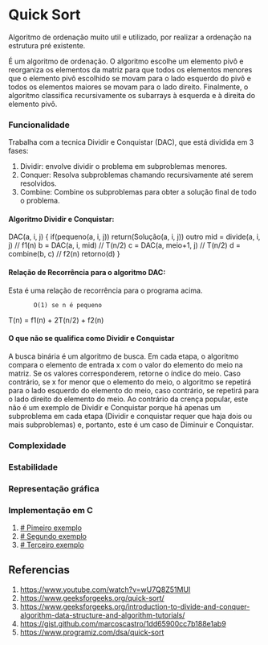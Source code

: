 
# Quick Sort

Algoritmo de ordenação muito util e utilizado, por realizar a ordenação na estrutura pré existente.

É um algoritmo de ordenação. O algoritmo escolhe um elemento pivô e reorganiza os elementos da matriz para que todos os elementos menores que o elemento pivô escolhido se movam para o lado esquerdo do pivô e todos os elementos maiores se movam para o lado direito. Finalmente, o algoritmo classifica recursivamente os subarrays à esquerda e à direita do elemento pivô.

### Funcionalidade 

Trabalha com a tecnica Dividir e Conquistar (DAC), que está dividida em 3 fases:

1. Dividir: envolve dividir o problema em subproblemas menores.
2. Conquer: Resolva subproblemas chamando recursivamente até serem resolvidos.
3. Combine: Combine os subproblemas para obter a solução final de todo o problema.
   
#### Algoritmo Dividir e Conquistar:  

DAC(a, i, j)
{
    if(pequeno(a, i, j))
      return(Solução(a, i, j))
    outro
      mid = divide(a, i, j) // f1(n)
      b = DAC(a, i, mid) // T(n/2)
      c = DAC(a, meio+1, j) // T(n/2)
      d = combine(b, c) // f2(n)
   retorno(d)
}

#### Relação de Recorrência para o algoritmo DAC: 
Esta é uma relação de recorrência para o programa acima. 

           O(1) se n é pequeno
T(n) = f1(n) + 2T(n/2) + f2(n)
   
#### O que não se qualifica como Dividir e Conquistar

A busca binária é um algoritmo de busca. Em cada etapa, o algoritmo compara o elemento de entrada x com o valor do elemento do meio na matriz. Se os valores corresponderem, retorne o índice do meio. Caso contrário, se x for menor que o elemento do meio, o algoritmo se repetirá para o lado esquerdo do elemento do meio, caso contrário, se repetirá para o lado direito do elemento do meio. Ao contrário da crença popular, este não é um exemplo de Dividir e Conquistar porque há apenas um subproblema em cada etapa (Dividir e conquistar requer que haja dois ou mais subproblemas) e, portanto, este é um caso de Diminuir e Conquistar.

### Complexidade

### Estabilidade

### Representação gráfica

### Implementação em C

1. [# Pimeiro exemplo](1#1#%20Implementação%20em%20c)
2. [# Segundo exemplo](2#2#%20Implementação%20em%20C)
3. [# Terceiro exemplo](3#3#%20Implementação%20em%20c)

## Referencias 

1. https://www.youtube.com/watch?v=wU7Q8Z51MUI
2. https://www.geeksforgeeks.org/quick-sort/
3. https://www.geeksforgeeks.org/introduction-to-divide-and-conquer-algorithm-data-structure-and-algorithm-tutorials/
4. https://gist.github.com/marcoscastro/1dd65900cc7b188e1ab9
5. https://www.programiz.com/dsa/quick-sort
